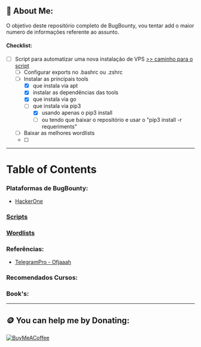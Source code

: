 ## 💾 About Me:
O objetivo deste repositório completo de BugBounty, vou tentar add o maior numero de informações referente ao assunto.

<!-- TO DO: add more details about me later -->
#### Checklist:
- [ ] Script para automatizar uma nova instalação de VPS
    [>> caminho para o script ](Scripts/New_VPS_Setup/install_tools.sh)
  - [ ] Configurar exports no .bashrc ou .zshrc
  - [ ] Instalar as principais tools
    - [x] que instala via apt
    - [x] instalar as dependências das tools
    - [x] que instala via go
    - [ ] que instala via pip3
      - [x] usando apenas o pip3 install
      - [ ] ou tendo que baixar o repositório e usar o "pip3 install -r requeriments"
  - [ ] Baixar as melhores wordlists
  - [ ] 


----
# Table of Contents
### Plataformas de BugBounty:
- [HackerOne](https://www.hackerone.com)

### [Scripts](https://github.com/ed-red/Vault_BugBounty/tree/c3d91698e8fceb7c44dfaa529c9785511de2db85/Scripts)
### [Wordlists](https://github.com/ed-red/Vault_BugBounty/tree/c3d91698e8fceb7c44dfaa529c9785511de2db85/Wordlists)

### Referências:
- [TelegramPro - Ofjaaah](https://github.com/KingOfBugbounty/TelegramPro)

### Recomendados Cursos:
### Book's:

----
## 🪙 You can help me by Donating:
[![BuyMeACoffee](https://img.shields.io/badge/Buy%20Me%20a%20Coffee-ffdd00?style=for-the-badge&logo=buy-me-a-coffee&logoColor=black)](https://buymeacoffee.com/edhunt)

